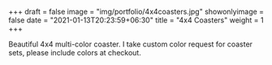 +++
draft = false
image = "img/portfolio/4x4coasters.jpg"
showonlyimage = false
date = "2021-01-13T20:23:59+06:30"
title = "4x4 Coasters"
weight = 1
+++

Beautiful 4x4 multi-color coaster. I take custom color request for coaster sets, please include colors at checkout.

<div id='product-component-1617713115479'></div>
<script type="text/javascript">
/*<![CDATA[*/
(function () {
  var scriptURL = 'https://sdks.shopifycdn.com/buy-button/latest/buy-button-storefront.min.js';
  if (window.ShopifyBuy) {
    if (window.ShopifyBuy.UI) {
      ShopifyBuyInit();
    } else {
      loadScript();
    }
  } else {
    loadScript();
  }
  function loadScript() {
    var script = document.createElement('script');
    script.async = true;
    script.src = scriptURL;
    (document.getElementsByTagName('head')[0] || document.getElementsByTagName('body')[0]).appendChild(script);
    script.onload = ShopifyBuyInit;
  }
  function ShopifyBuyInit() {
    var client = ShopifyBuy.buildClient({
      domain: 'crafteriffic.myshopify.com',
      storefrontAccessToken: '5a2e6619bea7158de684fbe016915bee',
    });
    ShopifyBuy.UI.onReady(client).then(function (ui) {
      ui.createComponent('product', {
        id: '6671134294165',
        node: document.getElementById('product-component-1617713115479'),
        moneyFormat: '%24%7B%7Bamount%7D%7D',
        options: {
  "product": {
    "styles": {
      "product": {
        "@media (min-width: 601px)": {
          "max-width": "100%",
          "margin-left": "0",
          "margin-bottom": "50px"
        },
        "text-align": "left"
      },
      "title": {
        "font-size": "26px"
      },
      "price": {
        "font-size": "18px"
      },
      "compareAt": {
        "font-size": "15.299999999999999px"
      },
      "unitPrice": {
        "font-size": "15.299999999999999px"
      }
    },
    "layout": "horizontal",
    "contents": {
      "img": false,
      "imgWithCarousel": true,
      "description": true
    },
    "width": "100%",
    "text": {
      "button": "Add to cart"
    }
  },
  "productSet": {
    "styles": {
      "products": {
        "@media (min-width: 601px)": {
          "margin-left": "-20px"
        }
      }
    }
  },
  "modalProduct": {
    "contents": {
      "img": false,
      "imgWithCarousel": true,
      "button": false,
      "buttonWithQuantity": true
    },
    "styles": {
      "product": {
        "@media (min-width: 601px)": {
          "max-width": "100%",
          "margin-left": "0px",
          "margin-bottom": "0px"
        }
      },
      "title": {
        "font-family": "Helvetica Neue, sans-serif",
        "font-weight": "bold",
        "font-size": "26px",
        "color": "#4c4c4c"
      },
      "price": {
        "font-family": "Helvetica Neue, sans-serif",
        "font-weight": "normal",
        "font-size": "18px",
        "color": "#4c4c4c"
      },
      "compareAt": {
        "font-family": "Helvetica Neue, sans-serif",
        "font-weight": "normal",
        "font-size": "15.299999999999999px",
        "color": "#4c4c4c"
      },
      "unitPrice": {
        "font-family": "Helvetica Neue, sans-serif",
        "font-weight": "normal",
        "font-size": "15.299999999999999px",
        "color": "#4c4c4c"
      }
    },
    "text": {
      "button": "Add to cart"
    }
  },
  "option": {},
  "cart": {
    "text": {
      "total": "Subtotal",
      "button": "Checkout"
    }
  },
  "toggle": {}
},
      });
    });
  }
})();
/*]]>*/
</script>
